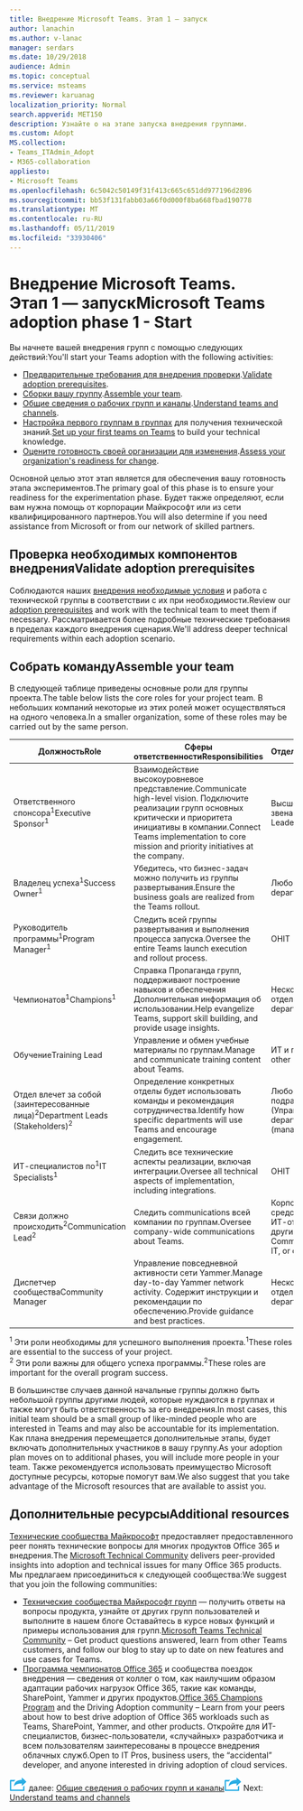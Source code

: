 ```yaml
---
title: Внедрение Microsoft Teams. Этап 1 — запуск
author: lanachin
ms.author: v-lanac
manager: serdars
ms.date: 10/29/2018
audience: Admin
ms.topic: conceptual
ms.service: msteams
ms.reviewer: karuanag
localization_priority: Normal
search.appverid: MET150
description: Узнайте о на этапе запуска внедрения группами.
ms.custom: Adopt
MS.collection:
- Teams_ITAdmin_Adopt
- M365-collaboration
appliesto:
- Microsoft Teams
ms.openlocfilehash: 6c5042c50149f31f413c665c651dd977196d2896
ms.sourcegitcommit: bb53f131fabb03a66f0d000f8ba668fbad190778
ms.translationtype: MT
ms.contentlocale: ru-RU
ms.lasthandoff: 05/11/2019
ms.locfileid: "33930406"
---
```

# <a name="microsoft-teams-adoption-phase-1---start"></a><span data-ttu-id="ac113-103">Внедрение Microsoft Teams. Этап 1 — запуск</span><span class="sxs-lookup"><span data-stu-id="ac113-103">Microsoft Teams adoption phase 1 - Start</span></span>

<span data-ttu-id="ac113-104">Вы начнете вашей внедрения групп с помощью следующих действий:</span><span class="sxs-lookup"><span data-stu-id="ac113-104">You'll start your Teams adoption with the following activities:</span></span>

- <span data-ttu-id="ac113-105">[Предварительные требования для внедрения проверки](#validate-adoption-prerequisites).</span><span class="sxs-lookup"><span data-stu-id="ac113-105">[Validate adoption prerequisites](#validate-adoption-prerequisites).</span></span>
- <span data-ttu-id="ac113-106">[Сборки вашу группу](#assemble-your-team).</span><span class="sxs-lookup"><span data-stu-id="ac113-106">[Assemble your team](#assemble-your-team).</span></span>
- <span data-ttu-id="ac113-107">[Общие сведения о рабочих групп и каналы](teams-adoption-understand-teams-and-channels.md).</span><span class="sxs-lookup"><span data-stu-id="ac113-107">[Understand teams and channels](teams-adoption-understand-teams-and-channels.md).</span></span>
- <span data-ttu-id="ac113-108">[Настройка первого группам в группах](teams-adoption-your-first-teams.md) для получения технической знаний.</span><span class="sxs-lookup"><span data-stu-id="ac113-108">[Set up your first teams on Teams](teams-adoption-your-first-teams.md) to build your technical knowledge.</span></span>
- <span data-ttu-id="ac113-109">[Оцените готовность своей организации для изменения](teams-adoption-assess-readiness.md).</span><span class="sxs-lookup"><span data-stu-id="ac113-109">[Assess your organization's readiness for change](teams-adoption-assess-readiness.md).</span></span>

<span data-ttu-id="ac113-110">Основной целью этот этап является для обеспечения вашу готовность этапа экспериментов.</span><span class="sxs-lookup"><span data-stu-id="ac113-110">The primary goal of this phase is to ensure your readiness for the experimentation phase.</span></span> <span data-ttu-id="ac113-111">Будет также определяют, если вам нужна помощь от корпорации Майкрософт или из сети квалифицированного партнеров.</span><span class="sxs-lookup"><span data-stu-id="ac113-111">You will also determine if you need assistance from Microsoft or from our network of skilled partners.</span></span>  

## <a name="validate-adoption-prerequisites"></a><span data-ttu-id="ac113-112">Проверка необходимых компонентов внедрения</span><span class="sxs-lookup"><span data-stu-id="ac113-112">Validate adoption prerequisites</span></span>

<span data-ttu-id="ac113-113">Соблюдаются наших [внедрения необходимые условия](teams-adoption-get-started.md#adoption-prerequisites) и работа с технической группы в соответствии с их при необходимости.</span><span class="sxs-lookup"><span data-stu-id="ac113-113">Review our [adoption prerequisites](teams-adoption-get-started.md#adoption-prerequisites) and work with the technical team to meet them if necessary.</span></span> <span data-ttu-id="ac113-114">Рассматривается более подробные технические требования в пределах каждого внедрения сценария.</span><span class="sxs-lookup"><span data-stu-id="ac113-114">We'll address deeper technical requirements within each adoption scenario.</span></span>

## <a name="assemble-your-team"></a><span data-ttu-id="ac113-115">Собрать команду</span><span class="sxs-lookup"><span data-stu-id="ac113-115">Assemble your team</span></span>

<span data-ttu-id="ac113-116">В следующей таблице приведены основные роли для группы проекта.</span><span class="sxs-lookup"><span data-stu-id="ac113-116">The table below lists the core roles for your project team.</span></span> <span data-ttu-id="ac113-117">В небольших компаний некоторые из этих ролей может осуществляться на одного человека.</span><span class="sxs-lookup"><span data-stu-id="ac113-117">In a smaller organization, some of these roles may be carried out by the same person.</span></span>

| <span data-ttu-id="ac113-118">Должность</span><span class="sxs-lookup"><span data-stu-id="ac113-118">Role</span></span> | <span data-ttu-id="ac113-119">Сферы ответственности</span><span class="sxs-lookup"><span data-stu-id="ac113-119">Responsibilities</span></span> | <span data-ttu-id="ac113-120">Отдел</span><span class="sxs-lookup"><span data-stu-id="ac113-120">Department</span></span> |
| ---- | ---------------- | ---------- |
| <span data-ttu-id="ac113-121">Ответственного спонсора<sup>1</sup></span><span class="sxs-lookup"><span data-stu-id="ac113-121">Executive Sponsor<sup>1</sup></span></span> | <span data-ttu-id="ac113-122">Взаимодействие высокоуровневое представление.</span><span class="sxs-lookup"><span data-stu-id="ac113-122">Communicate high-level vision.</span></span> <span data-ttu-id="ac113-123">Подключите реализации групп основных критически и приоритета инициативы в компании.</span><span class="sxs-lookup"><span data-stu-id="ac113-123">Connect Teams implementation to core mission and priority initiatives at the company.</span></span> | <span data-ttu-id="ac113-124">Высшего звена</span><span class="sxs-lookup"><span data-stu-id="ac113-124">Executive Leadership</span></span> |
| <span data-ttu-id="ac113-125">Владелец успеха<sup>1</sup></span><span class="sxs-lookup"><span data-stu-id="ac113-125">Success Owner<sup>1</sup></span></span> | <span data-ttu-id="ac113-126">Убедитесь, что бизнес-задач можно получить из группы развертывания.</span><span class="sxs-lookup"><span data-stu-id="ac113-126">Ensure the business goals are realized from the Teams rollout.</span></span> | <span data-ttu-id="ac113-127">Любой отдела</span><span class="sxs-lookup"><span data-stu-id="ac113-127">Any department</span></span> |
| <span data-ttu-id="ac113-128">Руководитель программы<sup>1</sup></span><span class="sxs-lookup"><span data-stu-id="ac113-128">Program Manager<sup>1</sup></span></span> | <span data-ttu-id="ac113-129">Следить всей группы развертывания и выполнения процесса запуска.</span><span class="sxs-lookup"><span data-stu-id="ac113-129">Oversee the entire Teams launch execution and rollout process.</span></span> | <span data-ttu-id="ac113-130">ОН</span><span class="sxs-lookup"><span data-stu-id="ac113-130">IT</span></span> |
| <span data-ttu-id="ac113-131">Чемпионатов<sup>1</sup></span><span class="sxs-lookup"><span data-stu-id="ac113-131">Champions<sup>1</sup></span></span> | <span data-ttu-id="ac113-132">Справка Пропаганда групп, поддерживают построение навыков и обеспечения Дополнительная информация об использовании.</span><span class="sxs-lookup"><span data-stu-id="ac113-132">Help evangelize Teams, support skill building, and provide usage insights.</span></span> | <span data-ttu-id="ac113-133">Нескольких отделов</span><span class="sxs-lookup"><span data-stu-id="ac113-133">Multiple departments</span></span> |
| <span data-ttu-id="ac113-134">Обучение</span><span class="sxs-lookup"><span data-stu-id="ac113-134">Training Lead</span></span> | <span data-ttu-id="ac113-135">Управление и обмен учебные материалы по группам.</span><span class="sxs-lookup"><span data-stu-id="ac113-135">Manage and communicate training content about Teams.</span></span> | <span data-ttu-id="ac113-136">ИТ и прочих</span><span class="sxs-lookup"><span data-stu-id="ac113-136">IT or other</span></span> |
| <span data-ttu-id="ac113-137">Отдел влечет за собой (заинтересованные лица)<sup>2</sup></span><span class="sxs-lookup"><span data-stu-id="ac113-137">Department Leads (Stakeholders)<sup>2</sup></span></span> | <span data-ttu-id="ac113-138">Определение конкретных отделы будет использовать команды и рекомендация сотрудничества.</span><span class="sxs-lookup"><span data-stu-id="ac113-138">Identify how specific departments will use Teams and encourage engagement.</span></span> | <span data-ttu-id="ac113-139">Любое подразделение (Управление)</span><span class="sxs-lookup"><span data-stu-id="ac113-139">Any department (management)</span></span> |
| <span data-ttu-id="ac113-140">ИТ-специалистов по<sup>1</sup></span><span class="sxs-lookup"><span data-stu-id="ac113-140">IT Specialists<sup>1</sup></span></span> | <span data-ttu-id="ac113-141">Следить все технические аспекты реализации, включая интеграции.</span><span class="sxs-lookup"><span data-stu-id="ac113-141">Oversee all technical aspects of implementation, including integrations.</span></span> | <span data-ttu-id="ac113-142">ОН</span><span class="sxs-lookup"><span data-stu-id="ac113-142">IT</span></span> |
| <span data-ttu-id="ac113-143">Связи должно происходить<sup>2</sup></span><span class="sxs-lookup"><span data-stu-id="ac113-143">Communication Lead<sup>2</sup></span></span> | <span data-ttu-id="ac113-144">Следить communications всей компании по группам.</span><span class="sxs-lookup"><span data-stu-id="ac113-144">Oversee company-wide communications about Teams.</span></span> | <span data-ttu-id="ac113-145">Корпоративных средств связи, ИТ-отдел или другие</span><span class="sxs-lookup"><span data-stu-id="ac113-145">Corporate Communications, IT, or other</span></span> |
| <span data-ttu-id="ac113-146">Диспетчер сообщества</span><span class="sxs-lookup"><span data-stu-id="ac113-146">Community Manager</span></span> | <span data-ttu-id="ac113-147">Управление повседневной активности сети Yammer.</span><span class="sxs-lookup"><span data-stu-id="ac113-147">Manage day-to-day Yammer network activity.</span></span> <span data-ttu-id="ac113-148">Содержит инструкции и рекомендации по обеспечению.</span><span class="sxs-lookup"><span data-stu-id="ac113-148">Provide guidance and best practices.</span></span> | <span data-ttu-id="ac113-149">Нескольких отделов</span><span class="sxs-lookup"><span data-stu-id="ac113-149">Multiple departments</span></span> |

<span data-ttu-id="ac113-150"><sup>1</sup> Эти роли необходимы для успешного выполнения проекта.</span><span class="sxs-lookup"><span data-stu-id="ac113-150"><sup>1</sup>These roles are essential to the success of your project.</span></span></br>
<span data-ttu-id="ac113-151"><sup>2</sup> Эти роли важны для общего успеха программы.</span><span class="sxs-lookup"><span data-stu-id="ac113-151"><sup>2</sup>These roles are important for the overall program success.</span></span>

<span data-ttu-id="ac113-152">В большинстве случаев данной начальные группы должно быть небольшой группы другими людей, которые нуждаются в группах и также могут быть ответственность за его внедрения.</span><span class="sxs-lookup"><span data-stu-id="ac113-152">In most cases, this initial team should be a small group of like-minded people who are interested in Teams and may also be accountable for its implementation.</span></span> <span data-ttu-id="ac113-153">Как плана внедрения перемещается дополнительные этапы, будет включать дополнительных участников в вашу группу.</span><span class="sxs-lookup"><span data-stu-id="ac113-153">As your adoption plan moves on to additional phases, you will include more people in your team.</span></span> <span data-ttu-id="ac113-154">Также рекомендуется использовать преимущество Microsoft доступные ресурсы, которые помогут вам.</span><span class="sxs-lookup"><span data-stu-id="ac113-154">We also suggest that you take advantage of the Microsoft resources that are available to assist you.</span></span> 

## <a name="additional-resources"></a><span data-ttu-id="ac113-155">Дополнительные ресурсы</span><span class="sxs-lookup"><span data-stu-id="ac113-155">Additional resources</span></span>

<span data-ttu-id="ac113-156">[Технические сообщества Майкрософт](https://aka.ms/TechCommunity) предоставляет предоставленного peer понять технические вопросы для многих продуктов Office 365 и внедрения.</span><span class="sxs-lookup"><span data-stu-id="ac113-156">The [Microsoft Technical Community](https://aka.ms/TechCommunity) delivers peer-provided insights into adoption and technical issues for many Office 365 products.</span></span> <span data-ttu-id="ac113-157">Мы предлагаем присоединиться к следующей сообщества:</span><span class="sxs-lookup"><span data-stu-id="ac113-157">We suggest that you join the following communities:</span></span>

- <span data-ttu-id="ac113-158">[Технические сообщества Майкрософт групп](https://aka.ms/TeamsCommunity) — получить ответы на вопросы продукта, узнайте от других групп пользователей и выполните в нашем блоге Оставайтесь в курсе новых функций и примеры использования для групп.</span><span class="sxs-lookup"><span data-stu-id="ac113-158">[Microsoft Teams Technical Community](https://aka.ms/TeamsCommunity) – Get product questions answered, learn from other Teams customers, and follow our blog to stay up to date on new features and use cases for Teams.</span></span> 
- <span data-ttu-id="ac113-159">[Программа чемпионатов Office 365](https://aka.ms/O365Champions) и сообщества поездок внедрения — сведения от коллег о том, как наилучшим образом адаптации рабочих нагрузок Office 365, такие как команды, SharePoint, Yammer и других продуктов.</span><span class="sxs-lookup"><span data-stu-id="ac113-159">[Office 365 Champions Program](https://aka.ms/O365Champions) and the Driving Adoption community – Learn from your peers about how to best drive adoption of Office 365 workloads such as Teams, SharePoint, Yammer, and other products.</span></span> <span data-ttu-id="ac113-160">Откройте для ИТ-специалистов, бизнес-пользователи, «случайных» разработчика и всем пользователям заинтересованы в процессе внедрения облачных служб.</span><span class="sxs-lookup"><span data-stu-id="ac113-160">Open to IT Pros, business users, the “accidental” developer, and anyone interested in driving adoption of cloud services.</span></span>  


<span data-ttu-id="ac113-161">![Далее действия значок](media/teams-adoption-next-icon.png) далее: [Общие сведения о рабочих групп и каналы](teams-adoption-understand-teams-and-channels.md)</span><span class="sxs-lookup"><span data-stu-id="ac113-161">![Next Steps icon](media/teams-adoption-next-icon.png) Next: [Understand teams and channels](teams-adoption-understand-teams-and-channels.md)</span></span>
